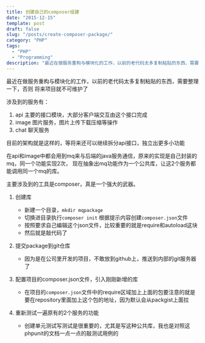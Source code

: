 ```yaml
---
title: 创建自己的composer组建
date: "2015-12-15"
template: post
draft: false
slug: "/posts/create-composer-package/"
category: "PHP"
tags:
  - "PHP"
  - "Programming"
description: "最近在做服务重构与模块化的工作，以前的老代码太多复制粘贴的东西，需要整理一下，否则将来项目就不可维护了..."
---
```


最近在做服务重构与模块化的工作，以前的老代码太多复制粘贴的东西，需要整理一下，否则
将来项目就不可维护了

涉及到的服务有：

1. api 主要的接口模块，大部分客户端交互由这个接口完成
2. image 图片服务，图片上传下载压缩等操作
3. chat 聊天服务

目前的架构就是这样的，等将来还可以继续拆分api接口，独立出更多小功能

在api和image中都会用到mq来与后端的java服务通信，原来的实现是自己封装的mq，同一个功能实现2次，
现在抽象出mq功能作为一个公共库，让这2个服务都能调用同一个mq的库。

主要涉及到的工具是composer，真是一个强大的武器。

1. 创建库
   - 新建一个目录，`mkdir mqpackage`
   - 切换进目录执行`composer init` 根据提示内容创建`composer.json`文件
   - 按照要求自己编辑这个json文件，比较重要的就是require和autoload这块
   - 然后就是敲代码了
   
2. 提交package到git仓库
   - 因为是在公司里开发的项目，不敢放到github上，推送到内部的git服务器了
   
3. 配置项目的composer.json文件，引入刚刚新增的库
   - 在项目的`composer.json`文件中的require区域加上上面的包要注意的就是要在repository里面加上这个包的地址，因为默认会从packgist上面拉
   
4. 重新测试一遍原有的2个服务的功能
   - 创建单元测试写测试是很重要的，尤其是写这种公共库，我也是对照这phpunit的文档一点一点的敲测试用例的
